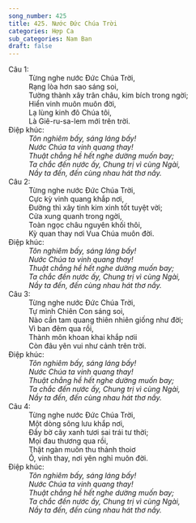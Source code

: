 ```yaml
---
song_number: 425
title: 425. Nước Đức Chúa Trời
categories: Hợp Ca
sub_categories: Nam Ban
draft: false
---
```

<dl><dt>Câu 1:</dt><dd data-verse="1">Từng nghe nước Đức Chúa Trời, <br/>Rạng lòa hơn sao sáng soi, <br/>Tường thành xây trân châu, kim bích trong ngời; <br/>Hiển vinh muôn muôn đời, <br/>Lạ lùng kinh đô Chúa tôi, <br/>Là Giê-ru-sa-lem mới trên trời. </dd><dt>Điệp khúc:</dt><dd data-chorus="1"><em>Tôn nghiêm bấy, sáng láng bấy! <br/>Nước Chúa ta vinh quang thay! <br/>Thuật chẳng hề hết nghe dường muốn bay; <br/>Ta chắc đến nước ấy, Chung trị vì cùng Ngài, <br/>Nầy ta đến, đến cùng nhau hát thơ nầy. </em></dd><dt>Câu 2:</dt><dd data-verse="2">Từng nghe nước Đức Chúa Trời, <br/>Cực kỳ vinh quang khắp nơi, <br/>Đường thì xây tinh kim xinh tốt tuyệt vời; <br/>Cửa xung quanh trong ngời, <br/>Toàn ngọc châu nguyên khối thôi, <br/>Kỳ quan thay nơi Vua Chúa muôn đời. </dd><dt>Điệp khúc:</dt><dd data-chorus="1"><em>Tôn nghiêm bấy, sáng láng bấy! <br/>Nước Chúa ta vinh quang thay! <br/>Thuật chẳng hề hết nghe dường muốn bay; <br/>Ta chắc đến nước ấy, Chung trị vì cùng Ngài, <br/>Nầy ta đến, đến cùng nhau hát thơ nầy. </em></dd><dt>Câu 3:</dt><dd data-verse="3">Từng nghe nước Đức Chúa Trời, <br/>Tự mình Chiên Con sáng soi, <br/>Nào cần tam quang thiên nhiên giống như đời; <br/>Vì ban đêm qua rồi, <br/>Thành môn khoan khai khắp nơii <br/>Còn đâu yên vui như cảnh trên trời. </dd><dt>Điệp khúc:</dt><dd data-chorus="1"><em>Tôn nghiêm bấy, sáng láng bấy! <br/>Nước Chúa ta vinh quang thay! <br/>Thuật chẳng hề hết nghe dường muốn bay; <br/>Ta chắc đến nước ấy, Chung trị vì cùng Ngài, <br/>Nầy ta đến, đến cùng nhau hát thơ nầy. </em></dd><dt>Câu 4:</dt><dd data-verse="4">Từng nghe nước Đức Chúa Trời, <br/>Một dòng sông lưu khắp nơi, <br/>Đầy bờ cây xanh tươi sai trái tư thời; <br/>Mọi đau thương qua rồi, <br/>Thật ngàn muôn thu thảnh thoiơ <br/>Ồ, vinh thay, nơi yên nghỉ muôn đời. </dd><dt>Điệp khúc:</dt><dd data-chorus="1"><em>Tôn nghiêm bấy, sáng láng bấy! <br/>Nước Chúa ta vinh quang thay! <br/>Thuật chẳng hề hết nghe dường muốn bay; <br/>Ta chắc đến nước ấy, Chung trị vì cùng Ngài, <br/>Nầy ta đến, đến cùng nhau hát thơ nầy. </em></dd></dl>